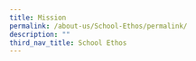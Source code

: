 ```yaml
---
title: Mission
permalink: /about-us/School-Ethos/permalink/
description: ""
third_nav_title: School Ethos
---
```

